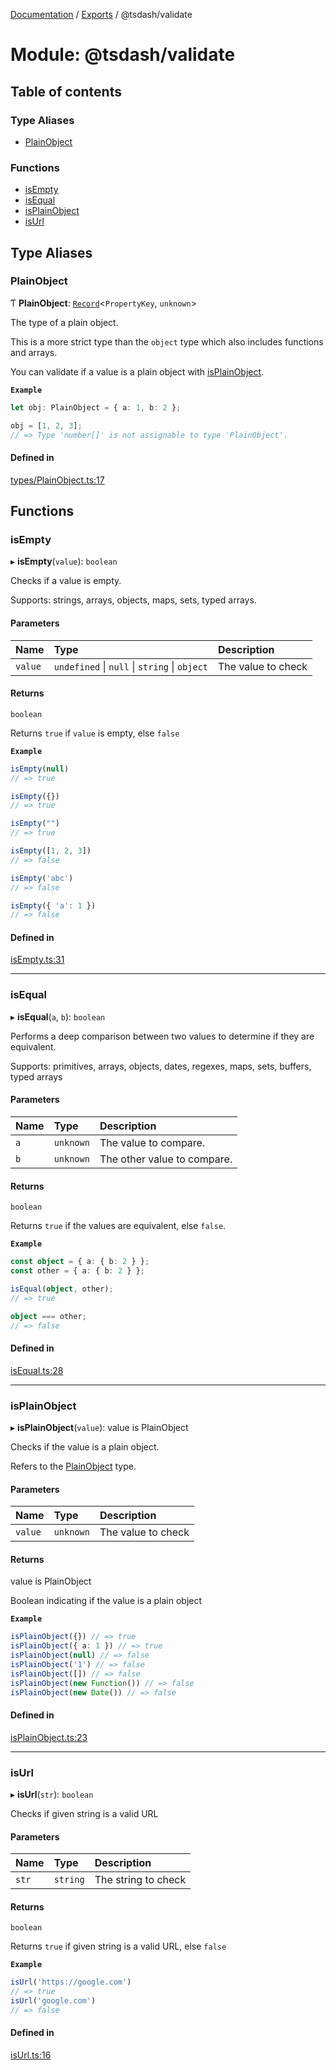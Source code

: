 [Documentation](../README.md) / [Exports](../modules.md) / @tsdash/validate

# Module: @tsdash/validate

## Table of contents

### Type Aliases

- [PlainObject](tsdash_validate.md#plainobject)

### Functions

- [isEmpty](tsdash_validate.md#isempty)
- [isEqual](tsdash_validate.md#isequal)
- [isPlainObject](tsdash_validate.md#isplainobject)
- [isUrl](tsdash_validate.md#isurl)

## Type Aliases

### PlainObject

Ƭ **PlainObject**: [`Record`]( https://www.typescriptlang.org/docs/handbook/utility-types.html#recordkeys-type )\<`PropertyKey`, `unknown`\>

The type of a plain object.

This is a more strict type than the `object` type which also includes functions and arrays.

You can validate if a value is a plain object with [isPlainObject](tsdash_validate.md#isplainobject).

**`Example`**

```ts
let obj: PlainObject = { a: 1, b: 2 };

obj = [1, 2, 3];
// => Type 'number[]' is not assignable to type 'PlainObject'.
```

#### Defined in

[types/PlainObject.ts:17](https://github.com/mhodge11/tsdash/blob/a16b6d9/packages/validate/src/types/PlainObject.ts#L17)

## Functions

### isEmpty

▸ **isEmpty**(`value`): `boolean`

Checks if a value is empty.

Supports: strings, arrays, objects, maps, sets, typed arrays.

#### Parameters

| Name | Type | Description |
| :------ | :------ | :------ |
| `value` | `undefined` \| ``null`` \| `string` \| `object` | The value to check |

#### Returns

`boolean`

Returns `true` if `value` is empty, else `false`

**`Example`**

```ts
isEmpty(null)
// => true

isEmpty({})
// => true

isEmpty("")
// => true

isEmpty([1, 2, 3])
// => false

isEmpty('abc')
// => false

isEmpty({ 'a': 1 })
// => false
```

#### Defined in

[isEmpty.ts:31](https://github.com/mhodge11/tsdash/blob/a16b6d9/packages/validate/src/isEmpty.ts#L31)

___

### isEqual

▸ **isEqual**(`a`, `b`): `boolean`

Performs a deep comparison between two values to determine if they are
equivalent.

Supports: primitives, arrays, objects, dates, regexes, maps, sets, buffers, typed arrays

#### Parameters

| Name | Type | Description |
| :------ | :------ | :------ |
| `a` | `unknown` | The value to compare. |
| `b` | `unknown` | The other value to compare. |

#### Returns

`boolean`

Returns `true` if the values are equivalent, else `false`.

**`Example`**

```ts
const object = { a: { b: 2 } };
const other = { a: { b: 2 } };

isEqual(object, other);
// => true

object === other;
// => false
```

#### Defined in

[isEqual.ts:28](https://github.com/mhodge11/tsdash/blob/a16b6d9/packages/validate/src/isEqual.ts#L28)

___

### isPlainObject

▸ **isPlainObject**(`value`): value is PlainObject

Checks if the value is a plain object.

Refers to the [PlainObject](tsdash_validate.md#plainobject) type.

#### Parameters

| Name | Type | Description |
| :------ | :------ | :------ |
| `value` | `unknown` | The value to check |

#### Returns

value is PlainObject

Boolean indicating if the value is a plain object

**`Example`**

```ts
isPlainObject({}) // => true
isPlainObject({ a: 1 }) // => true
isPlainObject(null) // => false
isPlainObject('1') // => false
isPlainObject([]) // => false
isPlainObject(new Function()) // => false
isPlainObject(new Date()) // => false
```

#### Defined in

[isPlainObject.ts:23](https://github.com/mhodge11/tsdash/blob/a16b6d9/packages/validate/src/isPlainObject.ts#L23)

___

### isUrl

▸ **isUrl**(`str`): `boolean`

Checks if given string is a valid URL

#### Parameters

| Name | Type | Description |
| :------ | :------ | :------ |
| `str` | `string` | The string to check |

#### Returns

`boolean`

Returns `true` if given string is a valid URL, else `false`

**`Example`**

```ts
isUrl('https://google.com')
// => true
isUrl('google.com')
// => false
```

#### Defined in

[isUrl.ts:16](https://github.com/mhodge11/tsdash/blob/a16b6d9/packages/validate/src/isUrl.ts#L16)

